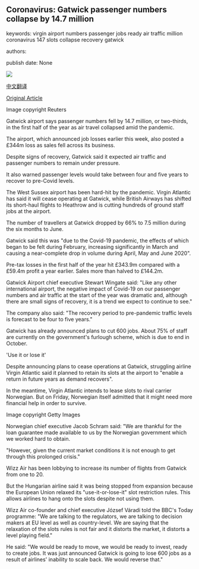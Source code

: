 ## Coronavirus: Gatwick passenger numbers collapse by 14.7 million

keywords: virgin airport numbers passenger jobs ready air traffic million coronavirus 147 slots collapse recovery gatwick

authors: 

publish date: None

![](https://ichef.bbci.co.uk/news/1024/branded_news/DF2F/production/_114153175_hi063062800.jpg)

[中文翻译](Coronavirus%3A%20Gatwick%20passenger%20numbers%20collapse%20by%2014.7%20million_zh.md)

[Original Article](https://www.bbc.com/news/business-53943734)

Image copyright Reuters

Gatwick airport says passenger numbers fell by 14.7 million, or two-thirds, in the first half of the year as air travel collapsed amid the pandemic.

The airport, which announced job losses earlier this week, also posted a £344m loss as sales fell across its business.

Despite signs of recovery, Gatwick said it expected air traffic and passenger numbers to remain under pressure.

It also warned passenger levels would take between four and five years to recover to pre-Covid levels.

The West Sussex airport has been hard-hit by the pandemic. Virgin Atlantic has said it will cease operating at Gatwick, while British Airways has shifted its short-haul flights to Heathrow and is cutting hundreds of ground staff jobs at the airport.

The number of travellers at Gatwick dropped by 66% to 7.5 million during the six months to June.

Gatwick said this was "due to the Covid-19 pandemic, the effects of which began to be felt during February, increasing significantly in March and causing a near-complete drop in volume during April, May and June 2020".

Pre-tax losses in the first half of the year hit £343.9m compared with a £59.4m profit a year earlier. Sales more than halved to £144.2m.

Gatwick Airport chief executive Stewart Wingate said: "Like any other international airport, the negative impact of Covid-19 on our passenger numbers and air traffic at the start of the year was dramatic and, although there are small signs of recovery, it is a trend we expect to continue to see."

The company also said: "The recovery period to pre-pandemic traffic levels is forecast to be four to five years."

Gatwick has already announced plans to cut 600 jobs. About 75% of staff are currently on the government's furlough scheme, which is due to end in October.

'Use it or lose it'

Despite announcing plans to cease operations at Gatwick, struggling airline Virgin Atlantic said it planned to retain its slots at the airport to "enable a return in future years as demand recovers".

In the meantime, Virgin Atlantic intends to lease slots to rival carrier Norwegian. But on Friday, Norwegian itself admitted that it might need more financial help in order to survive.

Image copyright Getty Images

Norwegian chief executive Jacob Schram said: "We are thankful for the loan guarantee made available to us by the Norwegian government which we worked hard to obtain.

"However, given the current market conditions it is not enough to get through this prolonged crisis."

Wizz Air has been lobbying to increase its number of flights from Gatwick from one to 20.

But the Hungarian airline said it was being stopped from expansion because the European Union relaxed its "use-it-or-lose-it" slot restriction rules. This allows airlines to hang onto the slots despite not using them.

Wizz Air co-founder and chief executive József Váradi told the BBC's Today programme: "We are talking to the regulators, we are talking to decision makers at EU level as well as country-level. We are saying that the relaxation of the slots rules is not fair and it distorts the market, it distorts a level playing field."

He said: "We would be ready to move, we would be ready to invest, ready to create jobs. It was just announced Gatwick is going to lose 600 jobs as a result of airlines' inability to scale back. We would reverse that."